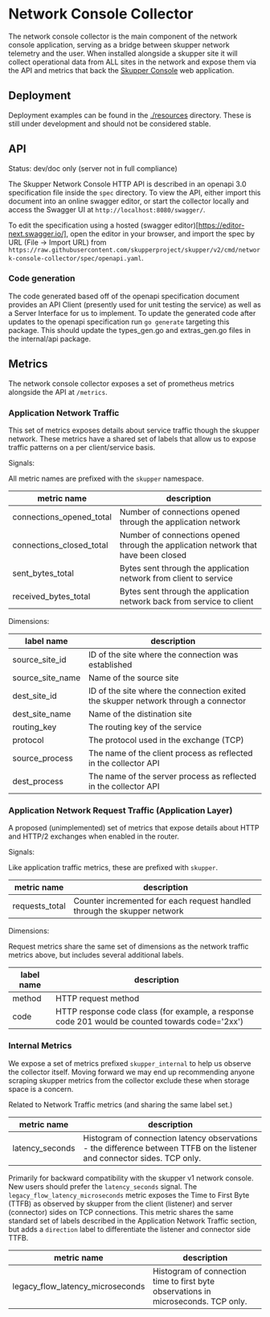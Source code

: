 # Network Console Collector

The network console collector is the main component of the network console
application, serving as a bridge between skupper network telemetry and the
user. When installed alongside a skupper site it will collect operational data
from ALL sites in the network and expose them via the API and metrics that back
the [Skupper Console](https://github.com/skupperproject/skupper-console) web
application.

## Deployment

Deployment examples can be found in the [./resources](./resources/README.md)
directory. These is still under development and should not be considered
stable.

## API

Status: dev/doc only (server not in full compliance)

The Skupper Network Console HTTP API is described in an openapi 3.0
specification file inside the `spec` directory. To view the API, either import
this document into an online swagger editor, or start the collector locally and
access the Swagger UI at `http://localhost:8080/swagger/`.

To edit the specification using a hosted (swagger
editor)[https://editor-next.swagger.io/], open the editor in your browser, and
import the spec by URL (File -> Import URL) from
`https://raw.githubusercontent.com/skupperproject/skupper/v2/cmd/network-console-collector/spec/openapi.yaml`.

### Code generation

The code generated based off of the openapi specification document provides an
API Client (presently used for unit testing the service) as well as a Server
Interface for us to implement. To update the generated code after updates to
the openapi specification run `go generate` targeting this package. This should
update the types_gen.go and extras_gen.go files in the internal/api package.

## Metrics

The network console collector exposes a set of prometheus metrics alongside the
API at `/metrics`.

### Application Network Traffic

This set of metrics exposes details about service traffic though the skupper
network. These metrics have a shared set of labels that allow us to expose
traffic patterns on a per client/service basis.


Signals:

All metric names are prefixed with the `skupper` namespace.

| metric name | description |
| ------------------------ | ------------------------  |
| connections_opened_total | Number of connections opened through the application network |
| connections_closed_total | Number of connections opened through the application network that have been closed |
| sent_bytes_total         | Bytes sent through the application network from client to service |
| received_bytes_total     | Bytes sent through the application network back from service to client |

Dimensions:

| label name | description |
| -------------- | ------------------------  |
| source_site_id | ID of the site where the connection was established |
| source_site_name | Name of the source site |
| dest_site_id | ID of the site where the connection exited the skupper network through a connector |
| dest_site_name | Name of the distination site |
| routing_key | The routing key of the service |
| protocol | The protocol used in the exchange (TCP) |
| source_process | The name of the client process as reflected in the collector API |
| dest_process | The name of the server process as reflected in the collector API |

### Application Network Request Traffic (Application Layer)

A proposed (unimplemented) set of metrics that expose details about HTTP and
HTTP/2 exchanges when enabled in the router.

Signals:

Like application traffic metrics, these are prefixed with `skupper`.

| metric name | description |
| ------------------------ | ------------------------  |
| requests_total | Counter incremented for each request handled through the skupper network |

Dimensions:

Request metrics share the same set of dimensions as the network traffic metrics
above, but includes several additional labels.

| label name | description |
| -------------- | ------------------------  |
| method | HTTP request method |
| code | HTTP response code class (for example, a response code 201 would be counted towards code='2xx') |

### Internal Metrics

We expose a set of metrics prefixed `skupper_internal` to help us observe the
collector itself. Moving forward we may end up recommending anyone scraping
skupper metrics from the collector exclude these when storage space is a
concern.


Related to Network Traffic metrics (and sharing the same label set.)

| metric name | description |
| ------------------------ | ------------------------  |
| latency_seconds | Histogram of connection latency observations - the difference between TTFB on the listener and connector sides. TCP only. |

Primarily for backward compatibility with the skupper v1 network console. New
users should prefer the `latency_seconds` signal. The
`legacy_flow_latency_microseconds` metric exposes the Time to First Byte (TTFB)
as observed by skupper from the client (listener) and server (connector) sides
on TCP connections. This metric shares the same standard set of labels
described in the Application Network Traffic section, but adds a `direction`
label to differentiate the listener and connector side TTFB.

| metric name | description |
| ------------------------ | ------------------------  |
| legacy_flow_latency_microseconds | Histogram of connection time to first byte observations in microseconds. TCP only. |
